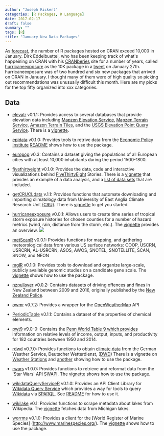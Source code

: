 ```yaml
---
author: "Joseph Rickert"
categories: [R Packages, R Language]
date: 2017-02-17
draft: false
summary: ""
tags: [R]
title: "January New Data Packages"
---
```


As [forecast](https://www.rstudio.com/rviews/2017/01/06/10000-cran-packages/), the number of R packages hosted on CRAN exceed 10,000 in January. Dirk Eddelbuettel, who has been keeping track of what's happeining on CRAN with his [CRANberies](http://dirk.eddelbuettel.com/cranberries/) site for a number of years, called [hurricaneexposure]() as the 10K package in a [tweet](https://twitter.com/eddelbuettel/status/825140310036578304) on January 27th. hurricaneexposure was of two hundred and six new packages that arrived on CRAN in January. I thought many of them were of high quality so picking out recommendations was unusually difficult this month. Here are my picks for the top fifty organized into xxx categories. 

## Data
* [elevatr](https://cran.rstudio.com/web/packages/elevatr/) v0.1.1: Provides access to several databases that provide elevation data including [Mapzen Elevation Service](https://mapzen.com/documentation/elevation/elevation-service/), [Mapzen Terrain Service](https://mapzen.com/documentation/terrain-tiles/), [Amazon Terrain Tiles](https://aws.amazon.com/public-datasets/terrain/), and the [USGS Elevation Point Query Service](http://ned.usgs.gov/epqs/). There is a [vignette](https://cran.rstudio.com/web/packages/elevatr/vignettes/introduction_to_elevatr.html).

* [epidata](https://cran.rstudio.com/web/packages/epidata/) v0.1.0: Provides tools to retrive data from the [Economic Policy Institute](http://www.epi.org/) [README](https://github.com/hrbrmstr/epidata) shows how to use the package.

* [europop](https://cran.rstudio.com/web/packages/europop/) v0.3: Contains a dataset giving the populations of all European cities with at least 10,000 inhabitants during the period 1500-1800.

* [fivethirtyeight](https://cran.rstudio.com/web/packages/fivethirtyeight/) v0.1.0: Provides the data, code and interactive visualizations behind [FiveThirtyEight](https://fivethirtyeight.com/) Stories. There is a [vignette](https://cran.rstudio.com/web/packages/fivethirtyeight/vignettes/bechdel.html) that privides an example of a data analysis, and a [list of data sets](https://cran.rstudio.com/web/packages/fivethirtyeight/vignettes/fivethirtyeight.html) that are included.

* [getCRUCLdata](https://cran.rstudio.com/web/packages/getCRUCLdata/) v.1.1: Provides functions that automate downloading and importing climatology data from University of East Anglia Climate Research Unit [(CRU)](http://www.cru.uea.ac.uk/). There is [vignette](https://cran.rstudio.com/web/packages/getCRUCLdata/vignettes/getCRUCLdata.html) to get you started.

* [hurricaneexposure](https://cran.rstudio.com/web/packages/hurricaneexposure/) v0.0.1: Allows users to create time series of tropical storm exposure histories for chosen counties for a number of hazard metrics (wind, rain, distance from the storm, etc.). The [vignette](https://cran.rstudio.com/web/packages/hurricaneexposure/vignettes/hurricaneexposure.html) provides an overview.
![](./images/hurricane.png)

* [metScanR](https://cran.rstudio.com/web/packages/metScanR/metScanR.pdf) v0.0.1: Provides functions  for mapping, and gathering meteorological data from various US surface
networks: COOP, USCRN, USRCRN, AL-USRCRN, ASOS, AWOS, SNOTEL, SNOTELLITE,
SCAN, SNOW, and NEON

* [mglR](https://cran.rstudio.com/web/packages/mglR/) v0.1.0: Provides tools to download and organize large-scale, publicly available genomic studies on a candidate gene scale. The [vignette](https://cran.rstudio.com/web/packages/mglR/vignettes/mglR-vignette.html) shows how to use the package.

* [nzpullover](https://cran.rstudio.com/web/packages/nzpullover/) v0.0.2: Contains datasets of driving offences and fines in New Zealand between 2009 and 2016, originally published by the [New Zealand Police](http://www.police.govt.nz/about-us/publication/road-policing-driver-offence-data-january-2009-december-2016).

* [owmr](https://cran.rstudio.com/web/packages/owmr/) v0.7.2: Provides a wrapper for the [OpenWeatherMap](https://openweathermap.org/) API

* [PeriodicTable](https://cran.rstudio.com/web/packages/PeriodicTable/) v0.1.1: Contains a dataset of the properties of chemical elements.

* [pwt9](https://cran.rstudio.com/web/packages/pwt9/) v9.0-0: Contains the [Penn World Table 9 which provides](http://www.rug.nl/ggdc/productivity/pwt/)  information on relative levels of
income, output, inputs, and productivity for 182 countries
between 1950 and 2014.

* [rdwd](https://cran.rstudio.com/web/packages/rdwd/) v0.7.0: Provides functions to obtain [climate data](https://www.dwd.de/EN/climate_environment/cdc/cdc.html) from the German Weather Service, Deutscher Wetterdienst, ([DWD](https://www.dwd.de/DE/Home/home_node.html)) There is a vignette on [Weather Stations](https://cran.rstudio.com/web/packages/rdwd/vignettes/mapDWD.html) and [another](https://cran.rstudio.com/web/packages/rdwd/vignettes/rdwd.html) showing how to use the package.

* [rwars](https://cran.rstudio.com/web/packages/rwars/) v1.0.0: Provides functions to retrieve and reformat data from the 'Star Wars' API [SWAPI](https://swapi.co/). The [vignette](https://cran.rstudio.com/web/packages/rwars/vignettes/rwars.html) shows how to use the package.

* [wikidataQueryServiceR](https://cran.rstudio.com/web/packages/WikidataQueryServiceR/) v0.1.0: Provides an API Client Library for [Wikidata Query Service](https://www.mediawiki.org/wiki/Wikidata_query_service) which provides a way for tools to query [Wikidata](https://www.wikidata.org/wiki/Wikidata:Main_Page) via [SPARQL](https://en.wikipedia.org/wiki/SPARQL). See [README](https://cran.rstudio.com/web/packages/WikidataQueryServiceR/README.html) for how to use it.

* [wikilake](https://cran.rstudio.com/web/packages/wikilake/) v0.1: Provides functions to scrape metadata about lakes from Wikipedia. The [vignette](https://cran.rstudio.com/web/packages/wikilake/vignettes/scrape_michigan_lakes.html) fetches data from Michigan lakes.

* [worrms](https://cran.rstudio.com/web/packages/worrms/) v0.1.0: Provides a client for the [World Register of Marine Species] (http://www.marinespecies.org/). The [vignette](https://cran.rstudio.com/web/packages/worrms/vignettes/worrms_vignette.html) shows how to use the package.
